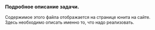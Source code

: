 ### Подробное описание задачи.
Содержимое этого файла отображается на странице юнита на сайте. Здесь необходимо описать именно то, что надо реализовать.
